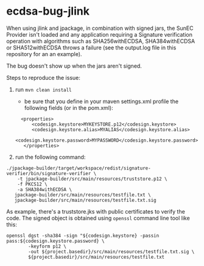 # ecdsa-bug-jlink

When using jlink and jpackage, in combination with signed jars, the SunEC Provider isn't loaded and any application 
requiring a Signature verification operation with algorithms such as SHA256withECDSA, SHA384withECDSA or SHA512withECDSA
throws a failure (see the output.log file in this repository for an an example).

The bug doesn't show up when the jars aren't signed.

Steps to reproduce the issue:

1. run `mvn clean install`
    - be sure that you define in your maven settings.xml profile the following fields (or in the pom.xml):
     ```
       <properties>
           <codesign.keystore>MYKEYSTORE.p12</codesign.keystore>
           <codesign.keystore.alias>MYALIAS</codesign.keystore.alias>
           <codesign.keystore.password>MYPASSWORD</codesign.keystore.password>
        </properties>
     ```

2. run the following command:
```
./jpackage-builder/target/workspace/redist/signature-verifier/bin/signature-verifier \
    -t jpackage-builder/src/main/resources/truststore.p12 \
    -f PKCS12 \
    -a SHA384withECDSA \
   jpackage-builder/src/main/resources/testfile.txt \
   jpackage-builder/src/main/resources/testfile.txt.sig
```

As example, there's a truststore.jks with public certificates to verify the code.
The signed object is obtained using `openssl` command line tool like this:

```
openssl dgst -sha384 -sign "${codesign.keystore} -passin pass:${codesign.keystore.password} \
        -keyform p12 \
        -out ${project.basedir}/src/main/resources/testfile.txt.sig \
        ${project.basedir}/src/main/resources/testfile.txt
```